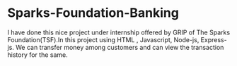 # Sparks-Foundation-Banking
I have done this nice project under internship offered by GRIP of The Sparks Foundation(TSF).In this project using HTML , Javascript, Node-js, Express-js. We can transfer money among customers and can view the transaction history for the same.
